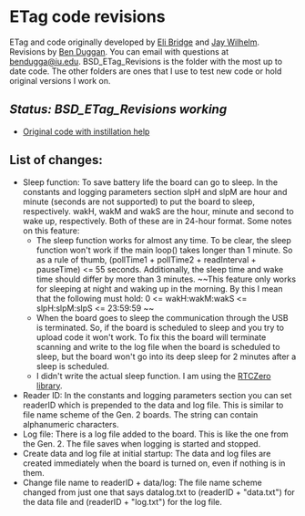 # ETag code revisions
ETag and code originally developed by [Eli Bridge](https://github.com/Eli-S-Bridge) and [Jay Wilhelm](https://github.com/jaywilhelm).
Revisions by [Ben Duggan](https://github.com/BenSDuggan).  You can email with questions at [bendugga@iu.edu](mailto:bendugga@iu.edu).  BSD_ETag_Revisions is the folder with the most up to date code.  The other folders are ones that I use to test new code or hold original versions I work on.

## **_Status: BSD_ETag_Revisions working_**

* [Original code with instillation help](https://github.com/Eli-S-Bridge/ETAG_4095_Apr2018)

## List of changes:
* Sleep function: To save battery life the board can go to sleep.  In the constants and logging parameters section slpH and slpM are hour and minute (seconds are not supported) to put the board to sleep, respectively.  wakH, wakM and wakS are the hour, minute and second to wake up, respectively.  Both of these are in 24-hour format.  Some notes on this feature:
    * The sleep function works for almost any time.  To be clear, the sleep function won't work if the main loop() takes longer than 1 minute.  So as a rule of thumb, (pollTime1 + pollTime2 + readInterval + pauseTime) <= 55 seconds.  Additionally, the sleep time and wake time should differ by more than 3 minutes.  ~~This feature only works for sleeping at night and waking up in the morning.  By this I mean that the following must hold: 0 <= wakH:wakM:wakS <= slpH:slpM:slpS <= 23:59:59 ~~
    * When the board goes to sleep the communication through the USB is terminated.  So, if the board is scheduled to sleep and you try to upload code it won't work.  To fix this the board will terminate scanning and write to the log file when the board is scheduled to sleep, but the board won't go into its deep sleep for 2 minutes after a sleep is scheduled.
   * I didn't write the actual sleep function.  I am using the [RTCZero library](https://www.arduino.cc/en/Reference/RTC).
* Reader ID: In the constants and logging parameters section you can set readerID which is prepended to the data and log file.  This is similar to file name scheme of the Gen. 2 boards.  The string can contain alphanumeric characters.
* Log file: There is a log file added to the board.  This is like the one from the Gen. 2.  The file saves when logging is started and stopped.
* Create data and log file at initial startup:  The data and log files are created immediately when the board is turned on, even if nothing is in them.
* Change file name to readerID + data/log: The file name scheme changed from just one that says datalog.txt to (readerID + "data.txt") for the data file and (readerID + "log.txt") for the log file.
